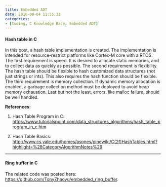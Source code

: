```yaml
---
title: Embedded ADT
date: 2018-09-04 11:55:32
categories:
- [Coding, C Knowledge Base, Embedded ADT]
---
```


#### **Hash table in C**

In this post, a hash table implementation is created. The implementation is intended for resource-restrict platforms like Cortex-M core with a RTOS. The first requirement is speed. It is desired to allocate static memories, and to collect data as quickly as possible. The second requirement is flexibility. The hash table should be flexible to hash customized data structures (not just strings or ints). This also requires the hash function should be flexible. The third requirement is memory collection. If dynamic memory allocation is enabled, a garbage collection method must be deployed to avoid heap memory exhaustion. Last but not the least, errors, like malloc failure, should be well handled.

**References:**

1. Hash Table Program in C:
https://www.tutorialspoint.com/data_structures_algorithms/hash_table_program_in_c.htm

2. Hash Table Basics:
http://www.cs.yale.edu/homes/aspnes/pinewiki/C(2f)HashTables.html?highlight=%28CategoryAlgorithmNotes%29

***

#### **Ring buffer in C**

The related code was posted here: https://github.com/TonyZhaoyu/embedded_ring_buffer.